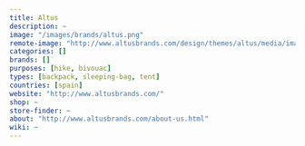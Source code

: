 ```yaml
---
title: Altus
description: ~
image: "/images/brands/altus.png"
remote-image: "http://www.altusbrands.com/design/themes/altus/media/images/altus.jpg"
categories: []
brands: []
purposes: [hike, bivouac]
types: [backpack, sleeping-bag, tent]
countries: [spain]
website: "http://www.altusbrands.com/"
shop: ~
store-finder: ~
about: "http://www.altusbrands.com/about-us.html"
wiki: ~
---
```

